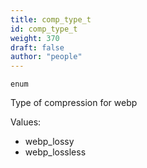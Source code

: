 ```yaml
---
title: comp_type_t
id: comp_type_t
weight: 370
draft: false
author: "people"
---
```


`enum`

Type of compression for webp

Values:
* webp_lossy
* webp_lossless

